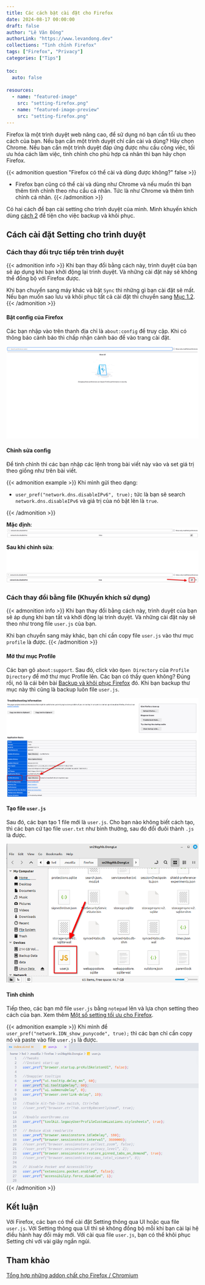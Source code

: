 ```yaml
---
title: Các cách bật cài đặt cho Firefox
date: 2024-08-17 00:00:00
draft: false
author: "Lê Văn Đông"
authorLink: "https://www.levandong.dev"
collections: "Tinh chỉnh Firefox"
tags: ["Firefox", "Privacy"]
categories: ["Tips"]

toc:
  auto: false

resources:
  - name: "featured-image"
    src: "setting-firefox.png"
  - name: "featured-image-preview"
    src: "setting-firefox.png"
---
```


Firefox là một trình duyệt web nâng cao, để sử dụng nó bạn cần tối ưu theo cách của bạn. Nếu bạn cần một trình duyệt chỉ cần cài và dùng? Hãy chọn Chrome. Nếu bạn cần một trình duyệt đáp ứng được nhu cầu công việc, tối ưu hóa cách làm việc, tinh chỉnh cho phù hợp cá nhân thì bạn hãy chọn Firefox.

{{< admonition question "Firefox có thể cài và dùng được không?" false >}}

- Firefox bạn cũng có thể cài và dùng như Chrome và nếu muốn thì bạn thêm tinh chỉnh theo nhu cầu cá nhân. Tức là như Chrome và thêm tinh chỉnh cá nhân.
  {{< /admonition >}}

Có hai cách để bạn cài setting cho trình duyệt của mình. Mình khuyến khích dùng [cách 2](./#cách-thay-đổi-bằng-file-khuyến-khích-sử-dụng) để tiện cho việc backup và khôi phục.

## Cách cài đặt Setting cho trình duyệt

### Cách thay đổi trực tiếp trên trình duyệt

{{< admonition info >}}
Khi bạn thay đổi bằng cách này, trình duyệt của bạn sẽ áp dụng khi bạn khởi động lại trình duyệt. Và những cài đặt này sẽ không thể đồng bộ với Firefox được.

Khi bạn chuyển sang máy khác và bật `Sync` thì những gì bạn cài đặt sẽ mất. Nếu bạn muốn sao lưu và khôi phục tất cả cài đặt thì chuyển sang [Mục 1.2](./#c%c3%a1ch-thay-%c4%91%e1%bb%95i-b%e1%ba%b1ng-file-khuy%e1%ba%bfn-kh%c3%adch-s%e1%bb%ad-d%e1%bb%a5ng).
{{< /admonition >}}

#### Bật config của Firefox

Các bạn nhập vào trên thanh địa chỉ là `about:config` để truy cập. Khi có thông báo cảnh báo thì chấp nhận cảnh báo để vào trang cài đặt.

![Mở trang config](./aboutconfig.png)

#### Chỉnh sửa config

Để tinh chỉnh thì các bạn nhập các lệnh trong bài viết này vào và set giá trị theo giống như trên bài viết.

{{< admonition example >}}
Khi mình gửi theo dạng:

- `user_pref("network.dns.disableIPv6", true);` tức là bạn sẽ search `network.dns.disableIPv6` và giá trị của nó bật lên là `true`.

{{< /admonition >}}

**Mặc định**:
![mặc định của IPv6](./aboutconfigipv6default.png)

**Sau khi chỉnh sửa**:
![Sau khi giá trị thay đổi](./aboutconfigipv6true.png)

### Cách thay đổi bằng file (Khuyến khích sử dụng)

{{< admonition info >}}
Khi bạn thay đổi bằng cách này, trình duyệt của bạn sẽ áp dụng khi bạn tắt và khởi động lại trình duyệt. Và những cài đặt này sẽ theo như trong file `user.js` của bạn.

Khi bạn chuyển sang máy khác, bạn chỉ cần copy file `user.js` vào thư mục `profile` là được.
{{< /admonition >}}

#### Mở thư mục Profile

Các bạn gõ `about:support`. Sau đó, click vào `Open Directory` của `Profile Directory` để mở thư mục Profile lên. Các bạn có thấy quen không? Đúng rồi, nó là cái bên bài [Backup và khôi phục Firefox](/backup-khoi-phuc-firefox/#sao-lưu) đó. Khi bạn backup thư mục này thì cũng là backup luôn file `user.js`.

![Cách vào about:support](./aboutsupport.png)

#### Tạo file `user.js`

Sau đó, các bạn tạo 1 file mới là `user.js`. Cho bạn nào không biết cách tạo, thì các bạn cứ tạo file `user.txt` như bình thường, sau đó đổi đuôi thành `.js` là được.

![Tạo file user.js](./taofileuserjs.png)

#### Tinh chỉnh

Tiếp theo, các bạn mở file `user.js` bằng `notepad` lên và lựa chọn setting theo cách của bạn. Xem thêm [Một số setting tối ưu cho Firefox](/mot-so-setting-toi-uu-cho-firefox/).

{{< admonition example >}}
Khi mình để `user_pref("network.IDN_show_punycode", true);` thì các bạn chỉ cần copy nó và paste vào file `user.js` là được.
![chỉnh user.js](./customuserjs.png)
{{< /admonition >}}

## Kết luận

Với Firefox, các bạn có thể cài đặt Setting thông qua UI hoặc qua file `user.js`. Với Setting thông qua UI thì sẽ không đồng bộ mỗi khi bạn cài lại hệ điều hành hay đổi máy mới. Với cài qua file `user.js`, bạn có thể khôi phục Setting chỉ với vài giây ngắn ngủi.

## Tham khảo

[Tổng hợp những addon chất cho Firefox / Chromium](https://voz.vn/t/tong-hop-nhung-addon-chat-cho-firefox-chromium.682181/)
